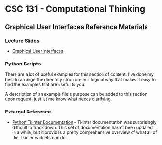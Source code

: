# CSC 131 - Computational Thinking
## Graphical User Interfaces Reference Materials

### Lecture Slides
 * [Graphical User Interfaces](https://docs.google.com/presentation/d/1h0NhRZsmWYolA0lxoYG2VO82usMPRYjlyb_4jvYe7Sk/edit?usp=sharing)

### Python Scripts
There are a lot of useful examples for this section of content. I've done my best to arrange the directory structure in a logical way that makes it easy to find the examples that are useful to you. 

A description of an example file's purpose can be added to this section upon request, just let me know what needs clarifying.

### External Reference
 * [Python Tkinter Documentation](https://effbot.org/tkinterbook/tkinter-index.htm#class-reference) - Tkinter documentation was surprisingly difficult to track down. This set of documentation hasn't been updated in a while, but it provides a pretty comprehensive overview of what all of the Tkinter widgets can do.
